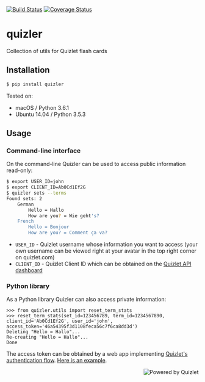 [![Build Status](https://travis-ci.org/quizl/quizler.svg?branch=master)](https://travis-ci.org/quizl/quizler)
[![Coverage Status](https://codecov.io/gh/quizl/quizler/branch/master/graph/badge.svg)](https://codecov.io/gh/quizl/quizler)

# quizler

Collection of utils for Quizlet flash cards

## Installation

```bash
$ pip install quizler
```

Tested on:

- macOS / Python 3.6.1
- Ubuntu 14.04 / Python 3.5.3

## Usage

### Command-line interface

On the command-line Quizler can be used to access public information read-only:

```bash
$ export USER_ID=john
$ export CLIENT_ID=Ab0Cd1Ef2G
$ quizler sets --terms
Found sets: 2
    German
        Hello = Hallo
        How are you? = Wie geht's?
    French
        Hello = Bonjour
        How are you? = Comment ça va?
```

- `USER_ID` - Quizlet username whose information you want to access (your own username can be viewed
  right at your avatar in the top right corner on quizlet.com)
- `CLIENT_ID` - Quizlet Client ID which can be obtained on the
  [Quizlet API dashboard](https://quizlet.com/api-dashboard)

### Python library

As a Python library Quizler can also access private information:

```
>>> from quizler.utils import reset_term_stats
>>> reset_term_stats(set_id=123456789, term_id=1234567890, client_id='Ab0Cd1Ef2G', user_id='john', access_token='46a54395f3d1108feca56c7f6ca8dd3d')
Deleting "Hello = Hallo"...
Re-creating "Hello = Hallo"...
Done
```

The access token can be obtained by a web app implementing
[Quizlet's authentication flow](https://quizlet.com/api/2.0/docs/authorization-code-flow).
[Here is an example](https://github.com/quizl/backend).

<a href="https://quizlet.com/"><img src="https://quizlet.com/static/ThisUsesQuizlet-White.png" alt="Powered by Quizlet" align="right"/></a>
